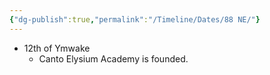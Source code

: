 ```yaml
---
{"dg-publish":true,"permalink":"/Timeline/Dates/88 NE/"}
---
```


- 12th of Ymwake
	- Canto Elysium Academy is founded.